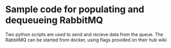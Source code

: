 # Sample code for populating and dequeueing RabbitMQ

Two python scripts are used to send and recieve data from the queue.
The RabbitMQ can be started from docker, using flags provided on their hub wiki
